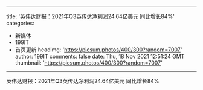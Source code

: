 
---
title: '英伟达财报：2021年Q3英传达净利润24.64亿美元 同比增长84%'
categories: 
 - 新媒体
 - 199IT
 - 首页更新
headimg: 'https://picsum.photos/400/300?random=7007'
author: 199IT
comments: false
date: Thu, 18 Nov 2021 12:51:24 GMT
thumbnail: 'https://picsum.photos/400/300?random=7007'
---

<div>   
英伟达财报：2021年Q3英传达净利润24.64亿美元 同比增长84%  
</div>
            